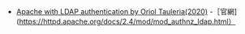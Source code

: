 

- [Apache with LDAP authentication by Oriol Tauleria(2020)](https://medium.com/@uri.tau/apache-and-ldap-cc7bff1f629d)
-［官網](https://httpd.apache.org/docs/2.4/mod/mod_authnz_ldap.html）


